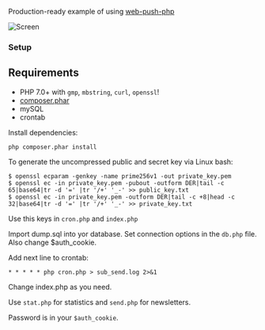 Production-ready example of using [web-push-php](https://github.com/Hukuta/webpush_notifications/raw/master/screen.png)

![Screen](https://github.com/Hukuta/webpush_notifications/screen.png)

### Setup

## Requirements
* PHP 7.0+ with `gmp`, `mbstring`, `curl`, `openssl`!
* [composer.phar](https://getcomposer.org/download/)
* mySQL
* crontab

Install dependencies:
```
php composer.phar install
```

To generate the uncompressed public and secret key via Linux bash:
```
$ openssl ecparam -genkey -name prime256v1 -out private_key.pem
$ openssl ec -in private_key.pem -pubout -outform DER|tail -c 65|base64|tr -d '=' |tr '/+' '_-' >> public_key.txt
$ openssl ec -in private_key.pem -outform DER|tail -c +8|head -c 32|base64|tr -d '=' |tr '/+' '_-' >> private_key.txt
```

Use this keys in `cron.php` and `index.php`

Import dump.sql into yor database. Set connection options in the `db.php` file. Also change $auth_cookie.

Add next line to crontab:
```
* * * * * php cron.php > sub_send.log 2>&1
```

Change index.php as you need.

Use `stat.php` for statistics and `send.php` for newsletters. 

Password is in your `$auth_cookie`.
